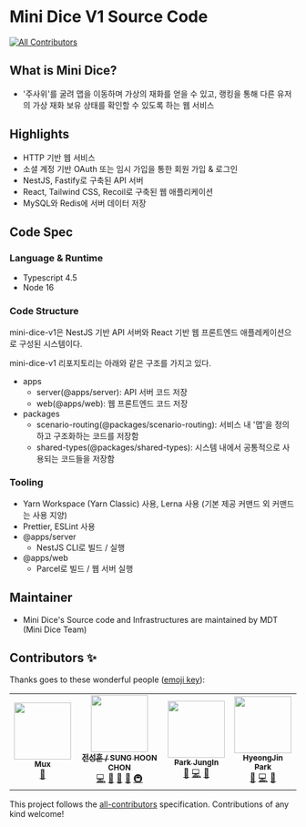 # Mini Dice V1 Source Code
<!-- ALL-CONTRIBUTORS-BADGE:START - Do not remove or modify this section -->
[![All Contributors](https://img.shields.io/badge/all_contributors-4-orange.svg?style=flat-square)](#contributors-)
<!-- ALL-CONTRIBUTORS-BADGE:END -->

## What is Mini Dice?

- '주사위'를 굴려 맵을 이동하며 가상의 재화를 얻을 수 있고, 랭킹을 통해 다른 유저의 가상 재화 보유 상태를 확인할 수 있도록 하는 웹 서비스

## Highlights

- HTTP 기반 웹 서비스
- 소셜 계정 기반 OAuth 또는 임시 가입을 통한 회원 가입 & 로그인
- NestJS, Fastify로 구축된 API 서버
- React, Tailwind CSS, Recoil로 구축된 웹 애플리케이션
- MySQL와 Redis에 서버 데이터 저장

## Code Spec

### Language & Runtime

- Typescript 4.5
- Node 16

### Code Structure

mini-dice-v1은 NestJS 기반 API 서버와 React 기반 웹 프론트엔드 애플레케이션으로 구성된 시스템이다.

mini-dice-v1 리포지토리는 아래와 같은 구조를 가지고 있다.

- apps
  - server(@apps/server): API 서버 코드 저장
  - web(@apps/web): 웹 프론트엔드 코드 저장
- packages
  - scenario-routing(@packages/scenario-routing): 서비스 내 '맵'을 정의하고 구조화하는 코드를 저장함
  - shared-types(@packages/shared-types): 시스템 내에서 공통적으로 사용되는 코드들을 저장함

### Tooling

- Yarn Workspace (Yarn Classic) 사용, Lerna 사용 (기본 제공 커맨드 외 커맨드는 사용 지양)
- Prettier, ESLint 사용
- @apps/server
  - NestJS CLI로 빌드 / 실행
- @apps/web
  - Parcel로 빌드 / 웹 서버 실행

## Maintainer

- Mini Dice's Source code and Infrastructures are maintained by MDT (Mini Dice Team)

## Contributors ✨

Thanks goes to these wonderful people ([emoji key](https://allcontributors.org/docs/en/emoji-key)):

<!-- ALL-CONTRIBUTORS-LIST:START - Do not remove or modify this section -->
<!-- prettier-ignore-start -->
<!-- markdownlint-disable -->
<table>
  <tr>
    <td align="center"><a href="https://github.com/MuxLee"><img src="https://avatars.githubusercontent.com/u/37520438?v=4?s=100" width="100px;" alt=""/><br /><sub><b>Mux</b></sub></a><br /><a href="#tool-MuxLee" title="Tools">🔧</a></td>
    <td align="center"><a href="https://velog.io/@atjsh"><img src="https://avatars.githubusercontent.com/u/35552274?v=4?s=100" width="100px;" alt=""/><br /><sub><b>전성훈 / SUNG HOON CHON</b></sub></a><br /><a href="https://github.com/ATJSH/mini-dice-v1/commits?author=ATJSH" title="Code">💻</a> <a href="#design-ATJSH" title="Design">🎨</a> <a href="#blog-ATJSH" title="Blogposts">📝</a> <a href="https://github.com/ATJSH/mini-dice-v1/commits?author=ATJSH" title="Documentation">📖</a> <a href="#infra-ATJSH" title="Infrastructure (Hosting, Build-Tools, etc)">🚇</a></td>
    <td align="center"><a href="https://github.com/jipark0716"><img src="https://avatars.githubusercontent.com/u/37520386?v=4?s=100" width="100px;" alt=""/><br /><sub><b>Park JungIn</b></sub></a><br /><a href="#ideas-jipark0716" title="Ideas, Planning, & Feedback">🤔</a> <a href="https://github.com/ATJSH/mini-dice-v1/commits?author=jipark0716" title="Code">💻</a> <a href="https://github.com/ATJSH/mini-dice-v1/pulls?q=is%3Apr+reviewed-by%3Ajipark0716" title="Reviewed Pull Requests">👀</a></td>
    <td align="center"><a href="https://github.com/hywlss9"><img src="https://avatars.githubusercontent.com/u/37681882?v=4?s=100" width="100px;" alt=""/><br /><sub><b>HyeongJin Park</b></sub></a><br /><a href="#ideas-hywlss9" title="Ideas, Planning, & Feedback">🤔</a> <a href="https://github.com/ATJSH/mini-dice-v1/commits?author=hywlss9" title="Code">💻</a> <a href="https://github.com/ATJSH/mini-dice-v1/pulls?q=is%3Apr+reviewed-by%3Ahywlss9" title="Reviewed Pull Requests">👀</a></td>
  </tr>
</table>

<!-- markdownlint-restore -->
<!-- prettier-ignore-end -->

<!-- ALL-CONTRIBUTORS-LIST:END -->

This project follows the [all-contributors](https://github.com/all-contributors/all-contributors) specification. Contributions of any kind welcome!